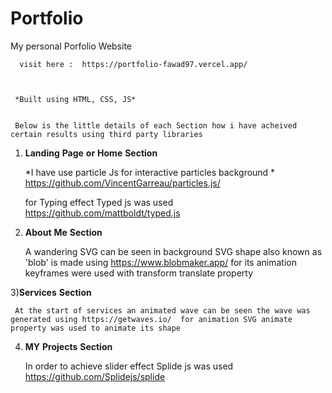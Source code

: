   # Portfolio
   My personal Porfolio Website


      visit here :  https://portfolio-fawad97.vercel.app/



     *Built using HTML, CSS, JS*


     Below is the little details of each Section how i have acheived certain results using third party libraries


  1) **Landing** **Page** **or** **Home** **Section**

      *I have use particle Js for interactive particles background *
      https://github.com/VincentGarreau/particles.js/

     for Typing effect Typed js was used
     https://github.com/mattboldt/typed.js


  2) **About** **Me**  **Section**

      A wandering SVG can be seen in background SVG shape also known as 'blob' is made using https://www.blobmaker.app/  for its animation keyframes were used with transform    translate property



 3)**Services** **Section**

     At the start of services an animated wave can be seen the wave was generated using https://getwaves.io/  for animation SVG animate property was used to animate its shape


 4) **MY** **Projects** **Section**

    In order to achieve slider effect Splide js was used  https://github.com/Splidejs/splide


